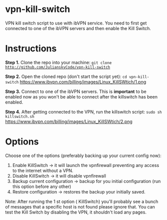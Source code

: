 # vpn-kill-switch
VPN kill switch script to use with ibVPN service. You need to first get connected to one of the ibVPN servers and then enable the Kill Switch.

# Instructions

<b>Step 1.</b> Clone the repo into your machine:
<code>git clone http://github.com/JulianskyCode/vpn-kill-switch</code>


<b>Step 2.</b> Open the cloned repo (don't start the script yet):
<code>cd vpn-kill-switch</code>
https://www.ibvpn.com/billing/images/Linux_KillSWtich/1.png

<b>Step 3.</b> Connect to one of the ibVPN servers. This is <b>important</b> to be enabled now as you won't be able to connect after the killswitch has been enabled.

<b>Step 4.</b> After getting connected to the VPN, run the killswitch script:
<code>sudo sh killswitch.sh</code>
https://www.ibvpn.com/billing/images/Linux_KillSWtich/2.png

# Options
Choose one of the options (preferably backing up your current config now):

  1. Enable KillSwitch -> it will launch the vpnfirewall preventing any access to the internet without a VPN.
  2. Disable KillSwitch -> it will disable vpnfirewall
  3. Backup current configuration -> backup for you initial configuration (run this option before any other)
  4. Restore configuration -> restores the backup your initially saved.
  
Note: After running the 1 st option (  KillSwitch) you'll probably see a bunch of messages that a specific host is not found please ignore that. You can test the Kill Switch by disabling the VPN, it shouldn't load any pages.
